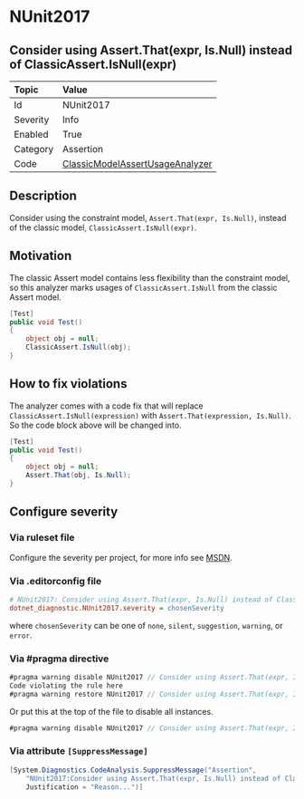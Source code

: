 # NUnit2017

## Consider using Assert.That(expr, Is.Null) instead of ClassicAssert.IsNull(expr)

| Topic    | Value
| :--      | :--
| Id       | NUnit2017
| Severity | Info
| Enabled  | True
| Category | Assertion
| Code     | [ClassicModelAssertUsageAnalyzer](https://github.com/nunit/nunit.analyzers/blob/4.4.0/src/nunit.analyzers/ClassicModelAssertUsage/ClassicModelAssertUsageAnalyzer.cs)

## Description

Consider using the constraint model, `Assert.That(expr, Is.Null)`, instead of the classic model,
`ClassicAssert.IsNull(expr)`.

## Motivation

The classic Assert model contains less flexibility than the constraint model,
so this analyzer marks usages of `ClassicAssert.IsNull` from the classic Assert model.

```csharp
[Test]
public void Test()
{
    object obj = null;
    ClassicAssert.IsNull(obj);
}
```

## How to fix violations

The analyzer comes with a code fix that will replace `ClassicAssert.IsNull(expression)` with
`Assert.That(expression, Is.Null)`. So the code block above will be changed into.

```csharp
[Test]
public void Test()
{
    object obj = null;
    Assert.That(obj, Is.Null);
}
```

<!-- start generated config severity -->
## Configure severity

### Via ruleset file

Configure the severity per project, for more info see
[MSDN](https://learn.microsoft.com/en-us/visualstudio/code-quality/using-rule-sets-to-group-code-analysis-rules?view=vs-2022).

### Via .editorconfig file

```ini
# NUnit2017: Consider using Assert.That(expr, Is.Null) instead of ClassicAssert.IsNull(expr)
dotnet_diagnostic.NUnit2017.severity = chosenSeverity
```

where `chosenSeverity` can be one of `none`, `silent`, `suggestion`, `warning`, or `error`.

### Via #pragma directive

```csharp
#pragma warning disable NUnit2017 // Consider using Assert.That(expr, Is.Null) instead of ClassicAssert.IsNull(expr)
Code violating the rule here
#pragma warning restore NUnit2017 // Consider using Assert.That(expr, Is.Null) instead of ClassicAssert.IsNull(expr)
```

Or put this at the top of the file to disable all instances.

```csharp
#pragma warning disable NUnit2017 // Consider using Assert.That(expr, Is.Null) instead of ClassicAssert.IsNull(expr)
```

### Via attribute `[SuppressMessage]`

```csharp
[System.Diagnostics.CodeAnalysis.SuppressMessage("Assertion",
    "NUnit2017:Consider using Assert.That(expr, Is.Null) instead of ClassicAssert.IsNull(expr)",
    Justification = "Reason...")]
```
<!-- end generated config severity -->
